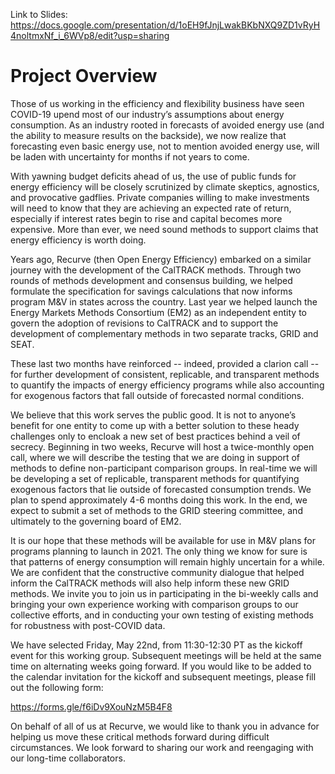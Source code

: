 Link to Slides: https://docs.google.com/presentation/d/1oEH9fJnjLwakBKbNXQ9ZD1vRyH4noltmxNf_i_6WVp8/edit?usp=sharing

# Project Overview
Those of us working in the efficiency and flexibility business have seen COVID-19 upend most of our industry’s assumptions about energy consumption. As an industry rooted in forecasts of avoided energy use (and the ability to measure results on the backside), we now realize that forecasting even basic energy use, not to mention avoided energy use, will be laden with uncertainty for months if not years to come.

With yawning budget deficits ahead of us, the use of public funds for energy efficiency will be closely scrutinized by climate skeptics, agnostics, and provocative gadflies. Private companies willing to make investments will need to know that they are achieving an expected rate of return, especially if interest rates begin to rise and capital becomes more expensive. More than ever, we need sound methods to support claims that energy efficiency is worth doing.

Years ago, Recurve (then Open Energy Efficiency) embarked on a similar journey with the development of the CalTRACK methods. Through two rounds of methods development and consensus building, we helped formulate the specification for savings calculations that now informs program M&V in states across the country. Last year we helped launch the Energy Markets Methods Consortium (EM2) as an independent entity to govern the adoption of revisions to CalTRACK and to support the development of complementary methods in two separate tracks, GRID and SEAT.

These last two months have reinforced -- indeed, provided a clarion call -- for further development of consistent, replicable, and transparent methods to quantify the impacts of energy efficiency programs while also accounting for exogenous factors that fall outside of forecasted normal conditions.

We believe that this work serves the public good. It is not to anyone’s benefit for one entity to come up with a better solution to these heady challenges only to encloak a new set of best practices behind a veil of secrecy. Beginning in two weeks, Recurve will host a twice-monthly open call, where we will describe the testing that we are doing in support of methods to define non-participant comparison groups. In real-time we will be developing a set of replicable, transparent methods for quantifying exogenous factors that lie outside of forecasted consumption trends. We plan to spend approximately 4-6 months doing this work. In the end, we expect to submit a set of methods to the GRID steering committee, and ultimately to the governing board of EM2. 

It is our hope that these methods will be available for use in M&V plans for programs planning to launch in 2021. The only thing we know for sure is that patterns of energy consumption will remain highly uncertain for a while. We are confident that the constructive community dialogue that helped inform the CalTRACK methods will also help inform these new GRID methods. We invite you to join us in participating in the bi-weekly calls and bringing your own experience working with comparison groups to our collective efforts, and in conducting your own testing of existing methods for robustness with post-COVID data.

We have selected Friday, May 22nd, from 11:30-12:30 PT as the kickoff event for this working group. Subsequent meetings will be held at the same time on alternating weeks going forward. If you would like to be added to the calendar invitation for the kickoff and subsequent meetings, please fill out the following form:

https://forms.gle/f6iDv9XouNzM5B4F8

On behalf of all of us at Recurve, we would like to thank you in advance for helping us move these critical methods forward during difficult circumstances. We look forward to sharing our work and reengaging with our long-time collaborators.
